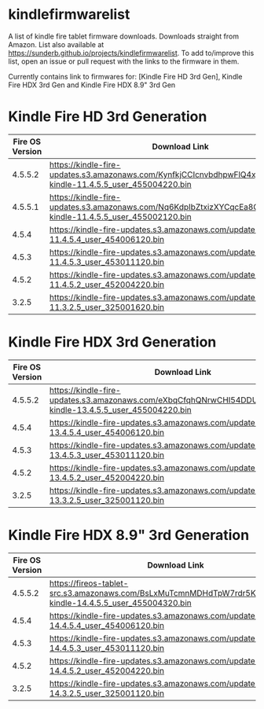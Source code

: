 # kindlefirmwarelist
A list of kindle fire tablet firmware downloads. Downloads straight from Amazon. List also available at https://sunderb.github.io/projects/kindlefirmwarelist. To add to/improve this list, open an issue or pull request with the links to the firmware in them.

Currently contains link to firmwares for: [Kindle Fire HD 3rd Gen], Kindle Fire HDX 3rd Gen and Kindle Fire HDX 8.9" 3rd Gen

# Kindle Fire HD 3rd Generation
| Fire OS Version | Download Link |
|---------|----------|
| 4.5.5.2  | https://kindle-fire-updates.s3.amazonaws.com/KynfkjCCIcnvbdhpwFlQ4xjyiw/update-kindle-11.4.5.5_user_455004220.bin |
| 4.5.5.1  | https://kindle-fire-updates.s3.amazonaws.com/Nq6KdpIbZtxizXYCqcEa8GIpUC/update-kindle-11.4.5.5_user_455002120.bin |
| 4.5.4  | https://kindle-fire-updates.s3.amazonaws.com/update-kindle-11.4.5.4_user_454006120.bin |
| 4.5.3  | https://kindle-fire-updates.s3.amazonaws.com/update-kindle-11.4.5.3_user_453011120.bin |
| 4.5.2 | https://kindle-fire-updates.s3.amazonaws.com/update-kindle-11.4.5.2_user_452004220.bin |
| 3.2.5| https://kindle-fire-updates.s3.amazonaws.com/update-kindle-11.3.2.5_user_325001620.bin |

# Kindle Fire HDX 3rd Generation
| Fire OS Version | Download Link |
|---------|----------|
| 4.5.5.2  | https://kindle-fire-updates.s3.amazonaws.com/eXbqCfqhQNrwCHI54DDUxjPgNf/update-kindle-13.4.5.5_user_455004220.bin |
| 4.5.4  | https://kindle-fire-updates.s3.amazonaws.com/update-kindle-13.4.5.4_user_454006120.bin |
| 4.5.3  | https://kindle-fire-updates.s3.amazonaws.com/update-kindle-13.4.5.3_user_453011120.bin |
| 4.5.2 | https://kindle-fire-updates.s3.amazonaws.com/update-kindle-13.4.5.2_user_452004220.bin |
| 3.2.5| https://kindle-fire-updates.s3.amazonaws.com/update-kindle-13.3.2.5_user_325001120.bin |

# Kindle Fire HDX 8.9" 3rd Generation
| Fire OS Version | Download Link |
|---------|----------|
| 4.5.5.2  | https://fireos-tablet-src.s3.amazonaws.com/BsLxMuTcmnMDHdTpW7rdr5K4Bl/update-kindle-14.4.5.5_user_455004320.bin |
| 4.5.4  | https://kindle-fire-updates.s3.amazonaws.com/update-kindle-14.4.5.4_user_454006120.bin |
| 4.5.3  | https://kindle-fire-updates.s3.amazonaws.com/update-kindle-14.4.5.3_user_453011120.bin |
| 4.5.2 | https://kindle-fire-updates.s3.amazonaws.com/update-kindle-14.4.5.2_user_452004220.bin |
| 3.2.5| https://kindle-fire-updates.s3.amazonaws.com/update-kindle-14.3.2.5_user_325001120.bin |
